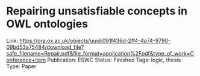 # Repairing unsatisfiable concepts in OWL ontologies

Link: https://ora.ox.ac.uk/objects/uuid:091f436d-2ff4-4a74-9790-09bd53a75484/download_file?safe_filename=Repair.pdf&file_format=application%2Fpdf&type_of_work=Conference+item
Publication: ESWC
Status: Finished
Tags: logic, thesis
Type: Paper
